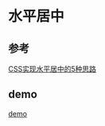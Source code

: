 # 水平居中
## 参考
[CSS实现水平居中的5种思路](https://www.cnblogs.com/xiaohuochai/p/5437503.html)
## demo
[demo](../code/css/水平居中/index.html)
